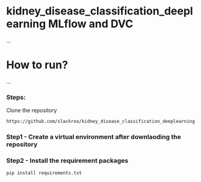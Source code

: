 # kidney_disease_classification_deeplearning MLflow and DVC

...
# How to run?
...
### Steps:

Clone the repository 

````bash
https://github.com/slackroo/kidney_disease_classification_deeplearning
````
### Step1 - Create a virtual environment after downlaoding the repository

### Step2 - Install the requirement packages
````bash
pip install requirements.txt
````

